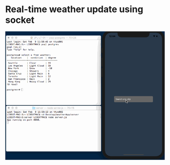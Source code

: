 # Real-time weather update using socket

![](https://github.com/jhkuang11/weatherApp/blob/master/weatherAppDemo.gif)
